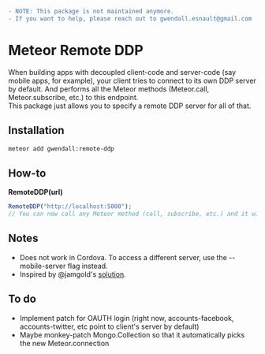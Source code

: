 ```diff
- NOTE: This package is not maintained anymore.
- If you want to help, please reach out to gwendall.esnault@gmail.com
```

Meteor Remote DDP
=================

When building apps with decoupled client-code and server-code (say mobile apps, for example), your client tries to connect to its own DDP server by default. And performs all the Meteor methods (Meteor.call, Meteor.subscribe, etc.) to this endpoint.  
This package just allows you to specify a remote DDP server for all of that.

Installation
------------

``` sh
meteor add gwendall:remote-ddp
```

How-to
----------

**RemoteDDP(url)**  
``` javascript
RemoteDDP("http://localhost:5000");
// You can now call any Meteor method (call, subscribe, etc.) and it will all point to this server
```

Notes
-----  
- Does not work in Cordova. To access a different server, use the --mobile-server flag instead.
- Inspired by @jamgold's [solution](https://github.com/meteor/meteor/issues/3852#issuecomment-78699162).

To do
-----  
- Implement patch for OAUTH login (right now, accounts-facebook, accounts-twitter, etc point to client's server by default)  
- Maybe monkey-patch Mongo.Collection so that it automatically picks the new Meteor.connection
